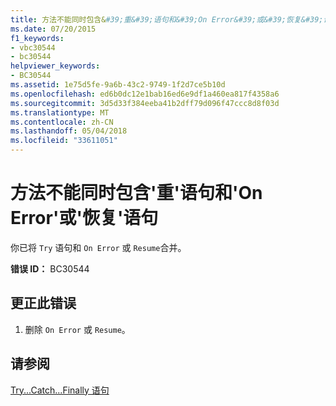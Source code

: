 ```yaml
---
title: 方法不能同时包含&#39;重&#39;语句和&#39;On Error&#39;或&#39;恢复&#39;语句
ms.date: 07/20/2015
f1_keywords:
- vbc30544
- bc30544
helpviewer_keywords:
- BC30544
ms.assetid: 1e75d5fe-9a6b-43c2-9749-1f2d7ce5b10d
ms.openlocfilehash: ed6b0dc12e1bab16ed6e9df1a460ea817f4358a6
ms.sourcegitcommit: 3d5d33f384eeba41b2dff79d096f47ccc8d8f03d
ms.translationtype: MT
ms.contentlocale: zh-CN
ms.lasthandoff: 05/04/2018
ms.locfileid: "33611051"
---
```

# <a name="method-cannot-contain-both-a-39try39-statement-and-an-39on-error39-or-39resume39-statement"></a>方法不能同时包含&#39;重&#39;语句和&#39;On Error&#39;或&#39;恢复&#39;语句
你已将 `Try` 语句和 `On Error` 或 `Resume`合并。  
  
 **错误 ID：** BC30544  
  
## <a name="to-correct-this-error"></a>更正此错误  
  
1.  删除 `On Error` 或 `Resume`。  
  
## <a name="see-also"></a>请参阅  
   
 [Try...Catch...Finally 语句](../../visual-basic/language-reference/statements/try-catch-finally-statement.md)
